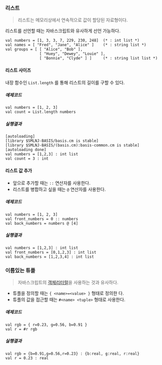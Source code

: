 ### 리스트
> 리스트는 메모리상에서 연속적으로 값이 할당된 자료형이다.

리스트를 선언할 때는 자바스크립트와 유사하게 선언 가능하다.

```
val numbers = [1, 3, 3, 7, 229, 230, 248]  (* : int list *)
val names = [ "Fred", "Jane", "Alice" ]    (* : string list *)
val groups = [ [ "Alice", "Bob" ],
               [ "Huey", "Dewey", "Louie" ],
               [ "Bonnie", "Clyde" ] ]     (* : string list list *)
```

#### 리스트 사이즈
내장 함수인 `List.length` 를 통해 리스트의 길이를 구할 수 있다.

##### 예제코드
```
val numbers = [1, 2, 3]
val count = List.length numbers
```

##### 실행결과
```
[autoloading]
[library $SMLNJ-BASIS/basis.cm is stable]
[library $SMLNJ-BASIS/(basis.cm):basis-common.cm is stable]
[autoloading done]
val numbers = [1,2,3] : int list
val count = 3 : int
```

#### 리스트 값 추가
- 앞으로 추가할 때는 `::` 연산자를 사용한다.
- 리스트를 병합하고 싶을 때는 `@` 연산자를 사용한다.

##### 예제코드
```
val numbers = [1, 2, 3]
val front_numbers = 0 :: numbers
val back_numbers = numbers @ [4]
```

##### 실행결과
```
val numbers = [1,2,3] : int list
val front_numbers = [0,1,2,3] : int list
val back_numbers = [1,2,3,4] : int list
```

### 이름있는 튜플
> 자바스크립트의 [객체리터럴](https://www.w3schools.com/js/js_objects.asp)을 사용하는 것과 유사하다.

- 튜플을 정의할 때는 `{ <name>=<value> }` 형태로 정의한
다.
- 튜플의 값을 접근할 때는 `#<name> <tuple>` 형태로 사용한다.

##### 예제코드
```
val rgb = { r=0.23, g=0.56, b=0.91 }
val r = #r rgb
```

##### 실행결과
```
val rgb = {b=0.91,g=0.56,r=0.23} : {b:real, g:real, r:real}
val r = 0.23 : real
```